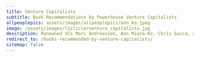 ```yaml
---
title: Venture Capitalists
subtitle: Book Recommendations by Powerhouse Venture Capitalists
allpeoplepics: assets/images/allpeoplepics/ann_ko.jpeg
image: /assets/images/listicle/venture_capitalists.jpg
description: Renowned VCs Marc Andreessen, Ann Miura-Ko, Chris Sacca, and Ben Horowitz recommend their favorite books.
redirect_to: /books-recommended-by-venture-capitalists/
sitemap: false
---
```

